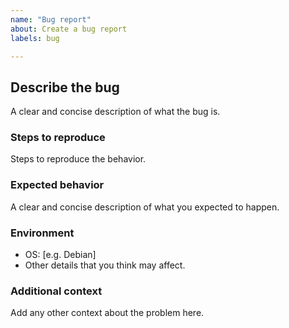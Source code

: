 ```yaml
---
name: "Bug report"
about: Create a bug report
labels: bug

---
```


## Describe the bug
A clear and concise description of what the bug is.

### Steps to reproduce
Steps to reproduce the behavior.

### Expected behavior
A clear and concise description of what you expected to happen.

### Environment
- OS: [e.g. Debian]
- Other details that you think may affect.

### Additional context
Add any other context about the problem here.